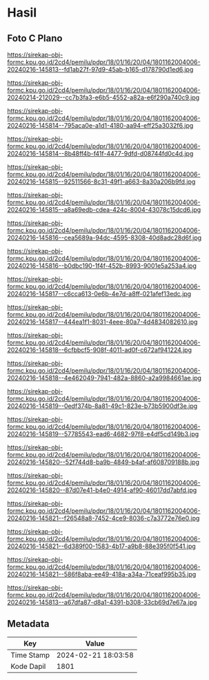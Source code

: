 # Hasil

## Foto C Plano

https://sirekap-obj-formc.kpu.go.id/2cd4/pemilu/pdpr/18/01/16/20/04/1801162004006-20240216-145813--fd1ab27f-97d9-45ab-b165-d178790d1ed6.jpg

https://sirekap-obj-formc.kpu.go.id/2cd4/pemilu/pdpr/18/01/16/20/04/1801162004006-20240214-212029--cc7b3fa3-e6b5-4552-a82a-e6f290a740c9.jpg

https://sirekap-obj-formc.kpu.go.id/2cd4/pemilu/pdpr/18/01/16/20/04/1801162004006-20240216-145814--795aca0e-a1d1-4180-aa94-eff25a3032f6.jpg

https://sirekap-obj-formc.kpu.go.id/2cd4/pemilu/pdpr/18/01/16/20/04/1801162004006-20240216-145814--8b48ff4b-f41f-4477-9dfd-d08744fd0c4d.jpg

https://sirekap-obj-formc.kpu.go.id/2cd4/pemilu/pdpr/18/01/16/20/04/1801162004006-20240216-145815--92511566-8c31-49f1-a663-8a30a206b9fd.jpg

https://sirekap-obj-formc.kpu.go.id/2cd4/pemilu/pdpr/18/01/16/20/04/1801162004006-20240216-145815--a8a69edb-cdea-424c-8004-43078c15dcd6.jpg

https://sirekap-obj-formc.kpu.go.id/2cd4/pemilu/pdpr/18/01/16/20/04/1801162004006-20240216-145816--cea5689a-94dc-4595-8308-40d8adc28d6f.jpg

https://sirekap-obj-formc.kpu.go.id/2cd4/pemilu/pdpr/18/01/16/20/04/1801162004006-20240216-145816--b0dbc190-1f4f-452b-8993-9001e5a253a4.jpg

https://sirekap-obj-formc.kpu.go.id/2cd4/pemilu/pdpr/18/01/16/20/04/1801162004006-20240216-145817--c6cca613-0e6b-4e7d-a8ff-021afef13edc.jpg

https://sirekap-obj-formc.kpu.go.id/2cd4/pemilu/pdpr/18/01/16/20/04/1801162004006-20240216-145817--444ea1f1-8031-4eee-80a7-4d4834082610.jpg

https://sirekap-obj-formc.kpu.go.id/2cd4/pemilu/pdpr/18/01/16/20/04/1801162004006-20240216-145818--6cfbbcf5-908f-4011-ad0f-c672af941224.jpg

https://sirekap-obj-formc.kpu.go.id/2cd4/pemilu/pdpr/18/01/16/20/04/1801162004006-20240216-145818--4e462049-7941-482a-8860-a2a9984661ae.jpg

https://sirekap-obj-formc.kpu.go.id/2cd4/pemilu/pdpr/18/01/16/20/04/1801162004006-20240216-145819--0edf374b-8a81-49c1-823e-b73b5900df3e.jpg

https://sirekap-obj-formc.kpu.go.id/2cd4/pemilu/pdpr/18/01/16/20/04/1801162004006-20240216-145819--57785543-ead6-4682-97f8-e4df5cd149b3.jpg

https://sirekap-obj-formc.kpu.go.id/2cd4/pemilu/pdpr/18/01/16/20/04/1801162004006-20240216-145820--52f744d8-ba9b-4849-b4af-af608709188b.jpg

https://sirekap-obj-formc.kpu.go.id/2cd4/pemilu/pdpr/18/01/16/20/04/1801162004006-20240216-145820--87d07e41-b4e0-4914-af90-46017dd7abfd.jpg

https://sirekap-obj-formc.kpu.go.id/2cd4/pemilu/pdpr/18/01/16/20/04/1801162004006-20240216-145821--f26548a8-7452-4ce9-8036-c7a3772e76e0.jpg

https://sirekap-obj-formc.kpu.go.id/2cd4/pemilu/pdpr/18/01/16/20/04/1801162004006-20240216-145821--6d389f00-1583-4b17-a9b8-88e395f0f541.jpg

https://sirekap-obj-formc.kpu.go.id/2cd4/pemilu/pdpr/18/01/16/20/04/1801162004006-20240216-145821--586f8aba-ee49-418a-a34a-71ceaf995b35.jpg

https://sirekap-obj-formc.kpu.go.id/2cd4/pemilu/pdpr/18/01/16/20/04/1801162004006-20240216-145813--a67dfa87-d8a1-4391-b308-33cb69d7e67a.jpg


## Metadata

| Key        | Value               |
| ---------- | ------------------- |
| Time Stamp | 2024-02-21 18:03:58 |
| Kode Dapil | 1801                |



